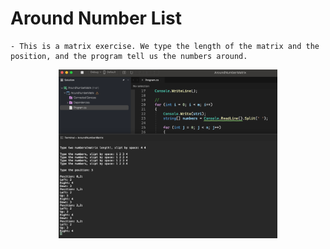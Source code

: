 # Around Number List

    - This is a matrix exercise. We type the length of the matrix and the position, and the program tell us the numbers around.

<p align="center">
  <img src="./screenshots/example1.png" width="350" title="Console">
</p>
